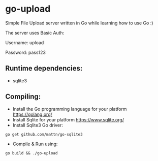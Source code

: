 # go-upload


Simple File Upload server written in Go while learning how to use Go :) 


The server uses Basic Auth:


Username: upload

Password: pass123


## Runtime dependencies:

* sqlite3

## Compiling:

* Install the Go programming language for your platform https://golang.org/
* Install Sqlite for your platform https://www.sqlite.org/
* Install Sqlite3 Go driver:

```
go get github.com/mattn/go-sqlite3
```

* Compile & Run using:

```
go build && ./go-upload
```
